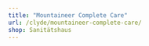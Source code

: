 ```yaml
---
title: "Mountaineer Complete Care"
url: /clyde/mountaineer-complete-care/
shop: Sanitätshaus
---
```

